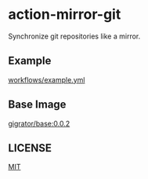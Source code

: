 # action-mirror-git

Synchronize git repositories like a mirror.

## Example

[workflows/example.yml](./.github/workflows/example.yml)

## Base Image

[gigrator/base:0.0.2](https://hub.docker.com/repository/docker/gigrator/base)

## LICENSE

[MIT](./LICENSE)
